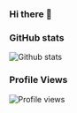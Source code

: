 ### Hi there 👋

<!--
**rishifter/rishifter** is a ✨ _special_ ✨ repository because its `README.md` (this file) appears on your GitHub profile.

Here are some ideas to get you started:

- 🔭 I’m currently working on ...
- 🌱 I’m currently learning ...
- 👯 I’m looking to collaborate on ...
- 🤔 I’m looking for help with ...
- 💬 Ask me about ...
- 📫 How to reach me: ...
- 😄 Pronouns: ...
- ⚡ Fun fact: ...
-->

### GitHub stats

![Github stats](https://github-readme-stats.vercel.app/api?username=rishifter&theme=graywhite&show_icons=true&count_private=true)

### Profile Views
![Profile views](https://gpvc.arturio.dev/rishifter)
 
